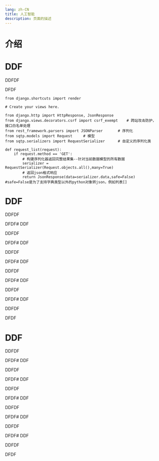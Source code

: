 ```yaml
---
lang: zh-CN
title: 人工智能
description: 页面的描述
---
```


# 介绍

# DDF

DDFDF

DFDF


```
from django.shortcuts import render

# Create your views here.

from django.http import HttpResponse, JsonResponse
from django.views.decorators.csrf import csrf_exempt    # 跨站攻击防护，接口白名单处理
from rest_framework.parsers import JSONParser       # 序列化
from sqtp.models import Request     # 模型
from sqtp.serializers import RequestSerializer      # 自定义的序列化类

def request_list(request):
    if request.method == 'GET':
        # 构建序列化器返回完整结果集--针对当前数据模型的所有数据
        serializer = RequestSerializer(Request.objects.all(),many=True)
        # 返回json格式响应
        return JsonResponse(data=serializer.data,safe=False)    #safe=False是为了支持字典类型以外的python对象转json，例如列表[]
```
		
# DDF

DDFDF

DFDF# DDF

DDFDF

DFDF# DDF

DDFDF

DFDF# DDF

DDFDF

DFDF# DDF

DDFDF

DFDF# DDF

DDFDF

DFDF

# DDF

DDFDF

DFDF# DDF

DDFDF

DFDF# DDF

DDFDF

DFDF# DDF

DDFDF

DFDF# DDF

DDFDF

DFDF# DDF

DDFDF

DFDF